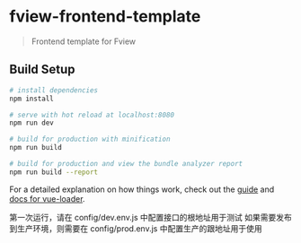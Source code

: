 # fview-frontend-template

> Frontend template for Fview

## Build Setup

``` bash
# install dependencies
npm install

# serve with hot reload at localhost:8080
npm run dev

# build for production with minification
npm run build

# build for production and view the bundle analyzer report
npm run build --report
```

For a detailed explanation on how things work, check out the [guide](http://vuejs-templates.github.io/webpack/) and [docs for vue-loader](http://vuejs.github.io/vue-loader).

第一次运行，请在 config/dev.env.js 中配置接口的根地址用于测试
如果需要发布到生产环境，则需要在 config/prod.env.js 中配置生产的跟地址用于使用